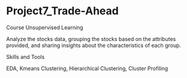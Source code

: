 # Project7_Trade-Ahead

Course Unsupervised Learning

Analyze the stocks data, grouping the stocks based on the attributes provided, and sharing insights about the characteristics of each group.

Skills and Tools

EDA, Kmeans Clustering, Hierarchical Clustering, Cluster Profiling
